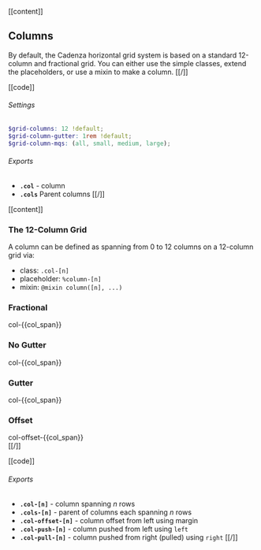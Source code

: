 
[[content]]
## Columns

By default, the Cadenza horizontal grid system is based on a standard 12-column and fractional grid. You can either use the simple classes, extend the placeholders, or use a mixin to make a column.
[[/]]

[[code]]

###### Settings
```scss
$grid-columns: 12 !default;
$grid-column-gutter: 1rem !default;
$grid-column-mqs: (all, small, medium, large);
```

###### Exports
- **`.col`** - column
- **`.cols`** <span class="label failure">Parent</span> columns
[[/]]

[[content]]
### The 12-Column Grid

A column can be defined as spanning from 0 to 12 columns on a 12-column grid via:

- class: `.col-[n]`
- placeholder: `%column-[n]`
- mixin: `@mixin column([n], ...)`

### Fractional
<div class="row-1 field text-center small" ng-repeat="col_span in [
    'full',
    'half',
    '3rd',
    '4th',
    '5th',
    '6th',
    '7th',
    '8th',
    '9th'
]">
    <div ng-repeat="col in component.util.range($index + 1)" class="border-primary col-{{col_span}}">col-{{col_span}}</div>
</div>

### No Gutter
<div class="row-1 field text-center small" ng-repeat="col_span in [12,6,4,3,2,1]">
    <div ng-repeat="col in component.range(12/col_span)" class="border-primary col-{{col_span}}">col-{{col_span}}</div>
</div>

### Gutter
<div class="row-1 field gutter text-center small" ng-repeat="col_span in [12,6,4,3,2,1]">
    <div ng-repeat="col in component.util.range(12/col_span)" class="border-primary col-{{col_span}}">col-{{col_span}}</div>
</div>

### Offset
<div class="row-1 field gutter text-center small" ng-repeat="col_span in component.util.range(12)">
    <div class="border-primary col-1 col-offset-{{col_span}}">col-offset-{{col_span}}</div>
</div>
[[/]]

[[code]]
###### Exports
- **`.col-[n]`** - column spanning *n* rows
- **`.cols-[n]`** - parent of columns each spanning *n* rows
- **`.col-offset-[n]`** - column offset from left using margin
- **`.col-push-[n]`** - column pushed from left using `left`
- **`.col-pull-[n]`** - column pushed from right (pulled) using `right`
[[/]]